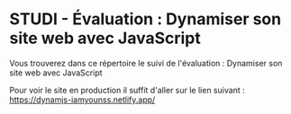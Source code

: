 # STUDI - Évaluation :  Dynamiser son site web avec JavaScript 

Vous trouverez dans ce répertoire le suivi de l'évaluation : Dynamiser son site web avec JavaScript 

Pour voir le site en production il suffit d'aller sur le lien suivant : https://dynamjs-iamyounss.netlify.app/